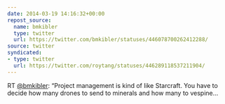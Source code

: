 ```yaml
---
date: 2014-03-19 14:16:32+00:00
repost_source:
  name: bmkibler
  type: twitter
  url: https://twitter.com/bmkibler/statuses/446078700262412288/
source: twitter
syndicated:
- type: twitter
  url: https://twitter.com/roytang/statuses/446289118537211904/
---
```


RT [@bmkibler](https://twitter.com/bmkibler/): “Project management is kind of like Starcraft. You have to decide how many drones to send to minerals and how many to vespine…